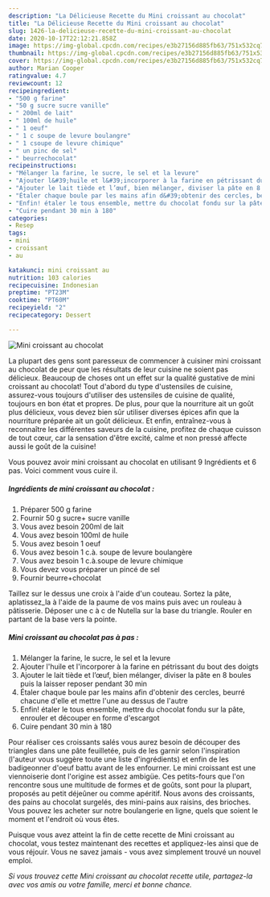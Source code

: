 ```yaml
---
description: "La Délicieuse Recette du Mini croissant au chocolat"
title: "La Délicieuse Recette du Mini croissant au chocolat"
slug: 1426-la-delicieuse-recette-du-mini-croissant-au-chocolat
date: 2020-10-17T22:12:21.858Z
image: https://img-global.cpcdn.com/recipes/e3b27156d885fb63/751x532cq70/mini-croissant-au-chocolat-photo-principale-de-la-recette.jpg
thumbnail: https://img-global.cpcdn.com/recipes/e3b27156d885fb63/751x532cq70/mini-croissant-au-chocolat-photo-principale-de-la-recette.jpg
cover: https://img-global.cpcdn.com/recipes/e3b27156d885fb63/751x532cq70/mini-croissant-au-chocolat-photo-principale-de-la-recette.jpg
author: Marian Cooper
ratingvalue: 4.7
reviewcount: 12
recipeingredient:
- "500 g farine"
- "50 g sucre sucre vanille"
- " 200ml de lait"
- " 100ml de huile"
- " 1 oeuf"
- " 1 c soupe de levure boulangre"
- " 1 csoupe de levure chimique"
- " un pinc de sel"
- " beurrechocolat"
recipeinstructions:
- "Mélanger la farine, le sucre, le sel et la levure"
- "Ajouter l&#39;huile et l&#39;incorporer à la farine en pétrissant du bout des doigts"
- "Ajouter le lait tiède et l’œuf, bien mélanger, diviser la pâte en 8 boules puis la laisser reposer pendant 30 min"
- "Étaler chaque boule par les mains afin d&#39;obtenir des cercles, beurré chacune d&#39;elle et mettre l&#39;une au dessus de l&#39;autre"
- "Enfin! étaler le tous ensemble, mettre du chocolat fondu sur la pâte, enrouler et découper en forme d&#39;escargot"
- "Cuire pendant 30 min à 180"
categories:
- Resep
tags:
- mini
- croissant
- au

katakunci: mini croissant au 
nutrition: 103 calories
recipecuisine: Indonesian
preptime: "PT23M"
cooktime: "PT60M"
recipeyield: "2"
recipecategory: Dessert

---
```



![Mini croissant au chocolat](https://img-global.cpcdn.com/recipes/e3b27156d885fb63/751x532cq70/mini-croissant-au-chocolat-photo-principale-de-la-recette.jpg)

La plupart des gens sont paresseux de commencer à cuisiner mini croissant au chocolat de peur que les résultats de leur cuisine ne soient pas délicieux. Beaucoup de choses ont un effet sur la qualité gustative de mini croissant au chocolat! Tout d'abord du type d'ustensiles de cuisine, assurez-vous toujours d'utiliser des ustensiles de cuisine de qualité, toujours en bon état et propres. De plus, pour que la nourriture ait un goût plus délicieux, vous devez bien sûr utiliser diverses épices afin que la nourriture préparée ait un goût délicieux. Et enfin, entraînez-vous à reconnaître les différentes saveurs de la cuisine, profitez de chaque cuisson de tout cœur, car la sensation d'être excité, calme et non pressé affecte aussi le goût de la cuisine!

<!--inarticleads1-->

Vous pouvez avoir mini croissant au chocolat en utilisant 9 Ingrédients et 6 pas. Voici comment vous cuire il.

##### Ingrédients de mini croissant au chocolat :

1. Préparer 500 g farine
1. Fournir 50 g sucre+ sucre vanille
1. Vous avez besoin  200ml de lait
1. Vous avez besoin  100ml de huile
1. Vous avez besoin  1 oeuf
1. Vous avez besoin  1 c.à. soupe de levure boulangère
1. Vous avez besoin  1 c.à.soupe de levure chimique
1. Vous devez vous préparer  un pincé de sel
1. Fournir  beurre+chocolat


Taillez sur le dessus une croix à l&#39;aide d&#39;un couteau. Sortez la pâte, aplatissez_la à l&#39;aide de la paume de vos mains puis avec un rouleau à pâtisserie. Déposer une c à c de Nutella sur la base du triangle. Rouler en partant de la base vers la pointe. 

<!--inarticleads2-->

##### Mini croissant au chocolat pas à pas :

1. Mélanger la farine, le sucre, le sel et la levure
1. Ajouter l&#39;huile et l&#39;incorporer à la farine en pétrissant du bout des doigts
1. Ajouter le lait tiède et l’œuf, bien mélanger, diviser la pâte en 8 boules puis la laisser reposer pendant 30 min
1. Étaler chaque boule par les mains afin d&#39;obtenir des cercles, beurré chacune d&#39;elle et mettre l&#39;une au dessus de l&#39;autre
1. Enfin! étaler le tous ensemble, mettre du chocolat fondu sur la pâte, enrouler et découper en forme d&#39;escargot
1. Cuire pendant 30 min à 180


Pour réaliser ces croissants salés vous aurez besoin de découper des triangles dans une pâte feuilletée, puis de les garnir selon l&#39;inspiration (l&#39;auteur vous suggère toute une liste d&#39;ingrédients) et enfin de les badigeonner d&#39;oeuf battu avant de les enfourner. Le mini croissant est une viennoiserie dont l&#39;origine est assez ambigüe. Ces petits-fours que l&#39;on rencontre sous une multitude de formes et de goûts, sont pour la plupart, proposés au petit déjeûner ou comme apéritif. Nous avons des croissants, des pains au chocolat surgelés, des mini-pains aux raisins, des brioches. Vous pouvez les acheter sur notre boulangerie en ligne, quels que soient le moment et l&#39;endroit où vous êtes. 

<!--inarticleads1-->

<p>
Puisque vous avez atteint la fin de cette recette de Mini croissant au chocolat, vous testez maintenant des recettes et appliquez-les ainsi que de vous réjouir. Vous ne savez jamais - vous avez simplement trouvé un nouvel emploi.
</p>

<p>
<i>Si vous trouvez cette Mini croissant au chocolat recette utile, partagez-la avec vos amis ou votre famille, merci et bonne chance.</i>
</p>
